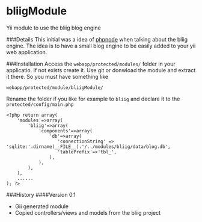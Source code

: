 bliigModule
===========
Yii module to use the bliig blog engine

###Details
This initial was a idea of [phpnode](http://www.yiiframework.com/user/22573/) when talking about the bliig engine. 
The idea is to have a small blog engine to be easily added to your yii web application.

###Installation
Access the <code>webapp/protected/modules/</code> folder in your applicatio. If not exists create it.
Use git or donwload the module and extract it there. So you must have something like 

    webapp/protected/module/bliigModule/

Rename the folder if you like for example to <code>bliig</code> and declare it to the <code>protected/config/main.php</code>

    <?php return array(
        'modules'=>array(
            'bliig'=>array(
                'components'=>array(
                    'db'=>array(
                       'connectionString' => 'sqlite:'.dirname(__FILE__).'/../modules/bliig/data/blog.db',
                       'tablePrefix'=>'tbl_',
                    ),   
                ),                                                                                            
            ),
        ),
        ......
    ); ?>
###History
####Version 0.1
- Gii generated module
- Copied controllers/views and models from the bliig project 
